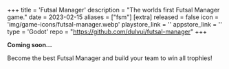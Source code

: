 +++
title = 'Futsal Manager'
description = "The worlds first Futsal Manager game."
date = 2023-02-15
aliases = ["fsm"]
[extra]
released = false
icon = 'img/game-icons/futsal-manager.webp'
playstore_link = ''
appstore_link = ''
type = 'Godot'
repo = "https://github.com/dulvui/futsal-manager"
+++

**Coming soon...**  

Become the best Futsal Manager and build your team to win all trophies!


